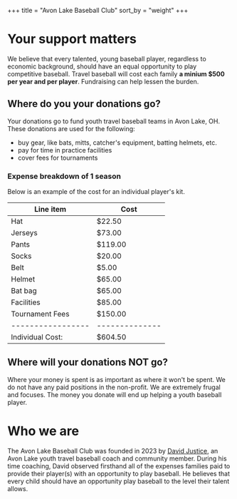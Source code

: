 +++
title = "Avon Lake Baseball Club"
sort_by = "weight"
+++

# Your support matters
We believe that every talented, young baseball player, regardless to economic background, should have an equal
opportunity to play competitive baseball. Travel baseball will cost each family **a minium $500 per year and per player**. Fundraising can help lessen the burden.

## Where do you your donations go?
Your donations go to fund youth travel baseball teams in Avon Lake, OH. These donations are used for the following:
- buy gear, like bats, mitts, catcher's equipment, batting helmets, etc.
- pay for time in practice facilities
- cover fees for tournaments

### Expense breakdown of 1 season
Below is an example of the cost for an individual player's kit.

| Line item         | Cost          |
| ----------------- | --------------|
| Hat               | $22.50        |
| Jerseys           | $73.00        |
| Pants             | $119.00       |
| Socks             | $20.00        |
| Belt              | $5.00         |
| Helmet            | $65.00        |
| Bat bag           | $65.00        |
| Facilities        | $85.00        |
| Tournament Fees   | $150.00       |
| ----------------- | --------------|
| Individual Cost:  | $604.50       |

## Where will your donations **NOT** go?
Where your money is spent is as important as where it won't be spent. We do not have any paid positions in the non-profit. We are extremely frugal and focuses. The money you donate will end up helping a youth baseball player.

# Who we are
The Avon Lake Baseball Club was founded in 2023 by [David Justice](https://www.linkedin.com/in/davidjustice/), an Avon Lake youth travel baseball coach and community member. During his time coaching, David observed firsthand all of the expenses families paid to provide their player(s) with an opportunity to play baseball. He believes that every child should have an opportunity play baseball to the level their talent allows.

